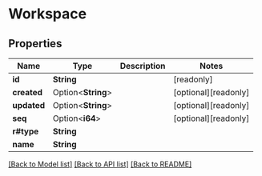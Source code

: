 # Workspace

## Properties

Name | Type | Description | Notes
------------ | ------------- | ------------- | -------------
**id** | **String** |  | [readonly]
**created** | Option<**String**> |  | [optional][readonly]
**updated** | Option<**String**> |  | [optional][readonly]
**seq** | Option<**i64**> |  | [optional][readonly]
**r#type** | **String** |  | 
**name** | **String** |  | 

[[Back to Model list]](../README.md#documentation-for-models) [[Back to API list]](../README.md#documentation-for-api-endpoints) [[Back to README]](../README.md)


